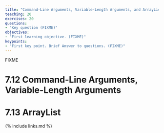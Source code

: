 ```yaml
---
title: "Command-Line Arguments, Variable-Length Arguments, and ArrayList"
teaching: 20
exercises: 20
questions:
- "Key question (FIXME)"
objectives:
- "First learning objective. (FIXME)"
keypoints:
- "First key point. Brief Answer to questions. (FIXME)"
---
```

FIXME

# 7.12 Command-Line Arguments, Variable-Length Arguments
# 7.13 ArrayList

{% include links.md %}

